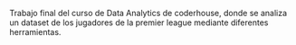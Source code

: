Trabajo final del curso de Data Analytics de coderhouse, donde se analiza un dataset de los jugadores de la premier league mediante diferentes herramientas.

